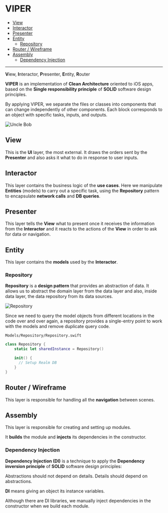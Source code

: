 # VIPER

* [View](#view)
* [Interactor](#interactor)
* [Presenter](#presenter)
* [Entity](#entity)
  - [Repository](#repository)
* [Router / Wireframe](#router--wireframe)
* [Assembly](#assembly)
  - [Dependency Injection](#dependency-injection)

---

**V**iew, **I**nteractor, **P**resenter, **E**ntity, **R**outer

**VIPER** is an implementation of **Clean Architecture** oriented to iOS apps, based on the **Single responsibility principle** of **SOLID** software design principles.

By applying VIPER, we separate the files or classes into components that can change independently of other components. Each block corresponds to an object with specific tasks, inputs, and outputs.

![Uncle Bob](clean_architecture.png)

## View

This is the **UI** layer, the most external. It draws the orders sent by the **Presenter** and also asks it what to do in response to user inputs.

## Interactor

This layer contains the business logic of the **use cases**. Here we manipulate **Entities** (models) to carry out a specific task, using the **Repository** pattern to encapsulate **network calls** and **DB queries**.

## Presenter

This layer tells the **View** what to present once it receives the information from the **Interactor** and it reacts to the actions of the **View** in order to ask for data or navigation.

## Entity

This layer contains the **models** used by the **Interactor**.

### Repository

**Repository** is a **design pattern** that provides an abstraction of data. It allows us to abstract the domain layer from the data layer and also, inside data layer, the data repository from its data sources.

![Repository](repository.png)

Since we need to query the model objects from different locations in the code over and over again, a repository provides a single-entry point to work with the models and remove duplicate query code.

`Models/Repository/Repository.swift`

```swift
class Repository {
    static let sharedInstance = Repository()

    init() {
      // Setup Realm DB
    }
}
```

## Router / Wireframe

This layer is responsible for handling all the **navigation** between scenes.

## Assembly

This layer is responsible for creating and setting up modules.

It **builds** the module and **injects** its dependencies in the constructor.

### Dependency Injection

**Dependency Injection (DI)** is a technique to apply the **Dependency inversion principle** of **SOLID** software design principles: 

Abstractions should not depend on details. Details should depend on abstractions.

**DI** means giving an object its instance variables.

Although there are DI libraries, we manually inject dependencies in the constructor when we build each module.
